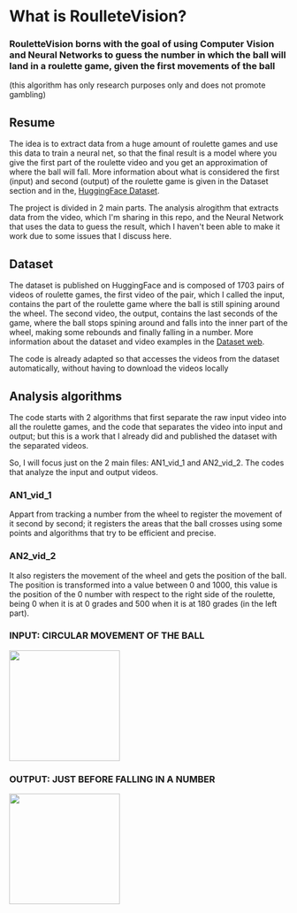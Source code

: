 # What is RoulleteVision?
### RouletteVision borns with the goal of using Computer Vision and Neural Networks to guess the number in which the ball will land in a roulette game, given the first movements of the ball

(this algorithm has only research purposes only and does not promote gambling)

## Resume
The idea is to extract data from a huge amount of roulette games and use this data to train a neural net, so that the final result is a model where you give the first part of the roulette video and you get an approximation of where the ball will fall. More information about what is considered the first (input) and second (output) of the roulette game is given in the Dataset section and in the, [HuggingFace Dataset](https://huggingface.co/datasets/mp-coder/RouletteVision-Dataset).

The project is divided in 2 main parts. The analysis alrogithm that extracts data from the video, which I'm sharing in this repo, and the Neural Network that uses the data to guess the result, which I haven't been able to make it work due to some issues that I discuss here.

## Dataset

The dataset is published on HuggingFace and is composed of 1703 pairs of videos of roulette games, the first video of the pair, which I called the input, contains the part of the roulette game where the ball is still spining around the wheel. The second video, the output, contains the last seconds of the game, where the ball stops spining around and falls into the inner part of the wheel, making some rebounds and finally falling in a number.
More information about the dataset and video examples in the [Dataset web](https://huggingface.co/datasets/mp-coder/RouletteVision-Dataset).

The code is already adapted so that accesses the videos from the dataset automatically, without having to download the videos locally

## Analysis algorithms

The code starts with 2 algorithms that first separate the raw input video into all the roulette games, and the code that separates the video into input and output; but this is a work that I already did and published the dataset with the separated videos.

So, I will focus just on the 2 main files: AN1_vid_1 and AN2_vid_2. The codes that analyze the input and output videos. 

### AN1_vid_1
Appart from tracking a number from the wheel to register the movement of it second by second; it registers the areas that the ball crosses using some points and algorithms that try to be efficient and precise.

### AN2_vid_2
It also registers the movement of the wheel and gets the position of the ball. The position is transformed into a value between 0 and 1000, this value is the position of the 0 number with respect to the right side of the roulette, being 0 when it is at 0 grades and 500 when it is at 180 grades (in the left part).

<html lang="en">
  <div class="container">
      <div class="text-center">
      </div>
    <div class="image-container">
      <div>
        <h3 class="Input">INPUT: CIRCULAR MOVEMENT OF THE BALL</h3>
        <img src="https://huggingface.co/datasets/mp-coder/RouletteVision-Dataset/resolve/main/Examples/ONL-INPUT.gif" width=200>
      </div>
      <div>
        <h3 class="Output">OUTPUT: JUST BEFORE FALLING IN A NUMBER</h3>
        <img src="https://huggingface.co/datasets/mp-coder/RouletteVision-Dataset/resolve/main/Examples/ONL-OUTPUT.gif" width=200>
      </div>
    </div>
  </div>
</html>
